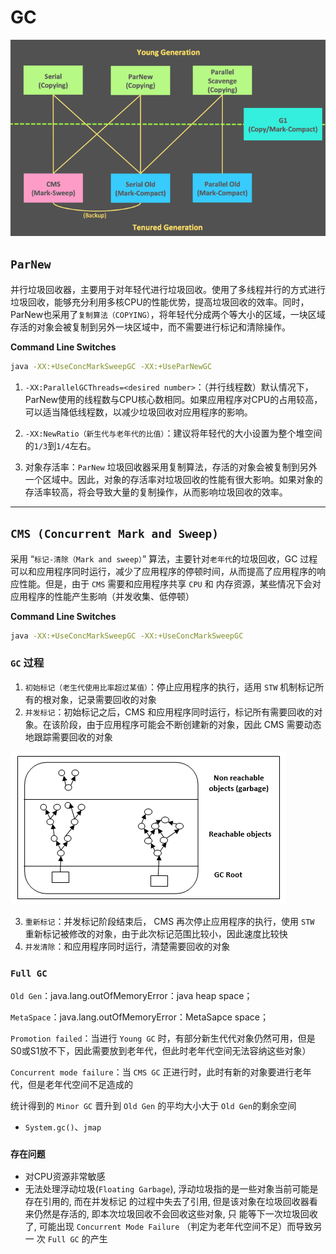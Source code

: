 # GC

![](./img/gc.webp)

## `ParNew`

并行垃圾回收器，主要用于对年轻代进行垃圾回收。使用了多线程并行的方式进行垃圾回收，能够充分利用多核CPU的性能优势，提高垃圾回收的效率。同时，ParNew也采用了`复制算法（COPYING）`，将年轻代分成两个等大小的区域，一块区域存活的对象会被复制到另外一块区域中，而不需要进行标记和清除操作。

**Command Line Switches**

```zsh
java -XX:+UseConcMarkSweepGC -XX:+UseParNewGC
```

1. `-XX:ParallelGCThreads=<desired number>`：（并行线程数）默认情况下，ParNew使用的线程数与CPU核心数相同。如果应用程序对CPU的占用较高，可以适当降低线程数，以减少垃圾回收对应用程序的影响。

2. `-XX:NewRatio（新生代与老年代的比值）`：建议将年轻代的大小设置为整个堆空间的`1/3`到`1/4`左右。

3. 对象存活率：`ParNew` 垃圾回收器采用复制算法，存活的对象会被复制到另外一个区域中。因此，对象的存活率对垃圾回收的性能有很大影响。如果对象的存活率较高，将会导致大量的复制操作，从而影响垃圾回收的效率。

___

## `CMS (Concurrent Mark and Sweep)`

采用 “`标记-清除（Mark and sweep）`” 算法，主要针对`老年代`的垃圾回收，GC 过程可以和应用程序同时运行，减少了应用程序的停顿时间，从而提高了应用程序的响应性能。但是，由于 `CMS` 需要和应用程序共享 `CPU` 和 内存资源，某些情况下会对应用程序的性能产生影响（并发收集、低停顿）

**Command Line Switches**

```zsh
java -XX:+UseConcMarkSweepGC -XX:+UseConcMarkSweepGC
```

### `GC` 过程

1. `初始标记（老生代使用比率超过某值）`：停止应用程序的执行，适用 `STW` 机制标记所有的根对象，记录需要回收的对象
2. `并发标记`：初始标记之后，CMS 和应用程序同时运行，标记所有需要回收的对象。在该阶段，由于应用程序可能会不断创建新的对象，因此 CMS 需要动态地跟踪需要回收的对象

![](./img/gcroot.png)

3. `重新标记`：并发标记阶段结束后， CMS 再次停止应用程序的执行，使用 `STW` 重新标记被修改的对象，由于此次标记范围比较小，因此速度比较快
4. `并发清除`：和应用程序同时运行，清楚需要回收的对象

### `Full GC`

`Old Gen`：java.lang.outOfMemoryError：java heap space；

`MetaSpace`：java.lang.outOfMemoryError：MetaSapce space；

`Promotion failed`：当进行 `Young GC` 时，有部分新生代代对象仍然可用，但是S0或S1放不下，因此需要放到老年代，但此时老年代空间无法容纳这些对象）

`Concurrent mode failure`：当 `CMS GC` 正进行时，此时有新的对象要进行老年代，但是老年代空间不足造成的

统计得到的 `Minor GC` 晋升到 `Old Gen` 的平均大小大于 `Old Gen`的剩余空间

- `System.gc()`、`jmap`


### `存在问题`

- 对CPU资源非常敏感
- 无法处理浮动垃圾(`Floating Garbage`), 浮动垃圾指的是一些对象当前可能是存在引用的, 而在并发标记
    的过程中失去了引用, 但是该对象在垃圾回收器看来仍然是存活的, 即本次垃圾回收不会回收这些对象, 只
    能等下一次垃圾回收了, 可能出现 `Concurrent Mode Failure` （判定为老年代空间不足）而导致另一
    次 `Full GC` 的产生
